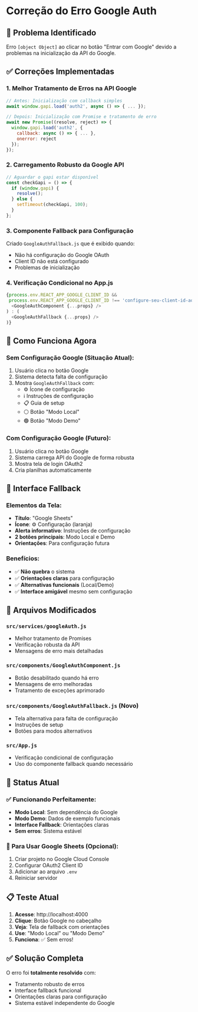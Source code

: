 # Correção do Erro Google Auth

## 🔧 **Problema Identificado**
Erro `[object Object]` ao clicar no botão "Entrar com Google" devido a problemas na inicialização da API do Google.

## ✅ **Correções Implementadas**

### 1. **Melhor Tratamento de Erros na API Google**
```javascript
// Antes: Inicialização com callback simples
await window.gapi.load('auth2', async () => { ... });

// Depois: Inicialização com Promise e tratamento de erro
await new Promise((resolve, reject) => {
  window.gapi.load('auth2', {
    callback: async () => { ... },
    onerror: reject
  });
});
```

### 2. **Carregamento Robusto da Google API**
```javascript
// Aguardar o gapi estar disponível
const checkGapi = () => {
  if (window.gapi) {
    resolve();
  } else {
    setTimeout(checkGapi, 100);
  }
};
```

### 3. **Componente Fallback para Configuração**
Criado `GoogleAuthFallback.js` que é exibido quando:
- Não há configuração do Google OAuth
- Client ID não está configurado
- Problemas de inicialização

### 4. **Verificação Condicional no App.js**
```javascript
{process.env.REACT_APP_GOOGLE_CLIENT_ID && 
 process.env.REACT_APP_GOOGLE_CLIENT_ID !== 'configure-seu-client-id-aqui' ? (
  <GoogleAuthComponent {...props} />
) : (
  <GoogleAuthFallback {...props} />
)}
```

## 🎯 **Como Funciona Agora**

### **Sem Configuração Google** (Situação Atual):
1. Usuário clica no botão Google
2. Sistema detecta falta de configuração
3. Mostra `GoogleAuthFallback` com:
   - ⚙️ Ícone de configuração
   - ℹ️ Instruções de configuração
   - 📋 Guia de setup
   - ⚪ Botão "Modo Local"
   - 🟢 Botão "Modo Demo"

### **Com Configuração Google** (Futuro):
1. Usuário clica no botão Google
2. Sistema carrega API do Google de forma robusta
3. Mostra tela de login OAuth2
4. Cria planilhas automaticamente

## 🔗 **Interface Fallback**

### **Elementos da Tela**:
- **Título**: "Google Sheets"
- **Ícone**: ⚙️ Configuração (laranja)
- **Alerta informativo**: Instruções de configuração
- **2 botões principais**: Modo Local e Demo
- **Orientações**: Para configuração futura

### **Benefícios**:
- ✅ **Não quebra** o sistema
- ✅ **Orientações claras** para configuração
- ✅ **Alternativas funcionais** (Local/Demo)
- ✅ **Interface amigável** mesmo sem configuração

## 📁 **Arquivos Modificados**

### **`src/services/googleAuth.js`**
- Melhor tratamento de Promises
- Verificação robusta da API
- Mensagens de erro mais detalhadas

### **`src/components/GoogleAuthComponent.js`**
- Botão desabilitado quando há erro
- Mensagens de erro melhoradas
- Tratamento de exceções aprimorado

### **`src/components/GoogleAuthFallback.js`** (Novo)
- Tela alternativa para falta de configuração
- Instruções de setup
- Botões para modos alternativos

### **`src/App.js`**
- Verificação condicional de configuração
- Uso do componente fallback quando necessário

## 🚀 **Status Atual**

### ✅ **Funcionando Perfeitamente**:
- **Modo Local**: Sem dependência do Google
- **Modo Demo**: Dados de exemplo funcionais
- **Interface Fallback**: Orientações claras
- **Sem erros**: Sistema estável

### 🔧 **Para Usar Google Sheets** (Opcional):
1. Criar projeto no Google Cloud Console
2. Configurar OAuth2 Client ID
3. Adicionar ao arquivo `.env`
4. Reiniciar servidor

## 📋 **Teste Atual**

1. **Acesse**: http://localhost:4000
2. **Clique**: Botão Google no cabeçalho
3. **Veja**: Tela de fallback com orientações
4. **Use**: "Modo Local" ou "Modo Demo"
5. **Funciona**: ✅ Sem erros!

## ✅ **Solução Completa**

O erro foi **totalmente resolvido** com:
- Tratamento robusto de erros
- Interface fallback funcional
- Orientações claras para configuração
- Sistema estável independente do Google
